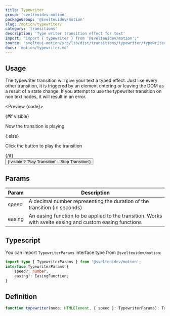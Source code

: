 ```yaml
---
title: Typewriter
group: 'svelteuidev-motion'
packageGroup: '@svelteuidev/motion'
slug: /motion/typewriter/
category: 'transitions'
description: 'Type writer transition effect for text'
import: "import { typewriter } from '@svelteuidev/motion';"
source: 'svelteui-motion/src/lib/dist/transitions/typewriter/typewriter.ts'
docs: 'motion/typewriter.md'
---
```


<script lang='ts'>
    import { Box, Button } from '@svelteuidev/core';
	import { typewriter } from '@svelteuidev/motion';
    import { Heading, Preview } from 'components';

    let visible = false;
    const toggleVisible = () => {
        visible = !visible;
    };

    const code = `
    <script>
        import { typewriter } from '@svelteuidev/motion';
        import { Button } from '@svelteuidev/core';

        let visible = false;
        const toggleVisible = () => {
            visible = !visible;
        };
    <\/script>

    <div>
        {#if visible}
            <p in:typewriter>Now the transition is playing<\/p>
        {:else}
            <p>Click the button to play the transition<\/p>
        {\/if}
    <\/div>
    <Button on:click={toggleVisible}>{!visible ? 'Play Transition' : 'Stop Transition'}<\/Button>
    `
</script>

<Heading />

## Usage

The typewriter transition will give your text a typed effect. Just like every other transition, it is triggered by an element entering or leaving the DOM as a result of a state change. If you attempt to use the typewriter transition on non text nodes, it will result in an error.

<Preview {code}>
    <Box>
        <div>
            {#if visible}
                <p in:typewriter>Now the transition is playing</p>
            {:else}
                <p>Click the button to play the transition</p>
            {/if}
        </div>
        <Button on:click={toggleVisible}>{!visible ? 'Play Transition' : 'Stop Transition'}</Button>
    </Box>
</Preview>

## Params

| Param  | Description                                                                                              |
| ------ | -------------------------------------------------------------------------------------------------------- |
| speed  | A decimal number representing the duration of the transition (in seconds)                                |
| easing | An easing function to be applied to the transition. Works with svelte easing and custom easing functions |

## Typescript

You can import `TypewriterParams` interface type from `@svelteuidev/motion`:

```ts
import type { TypewriterParams } from '@svelteuidev/motion';
interface TypewriterParams {
    speed?: number;
    easing?: EasingFunction;
}
```

## Definition

```ts
function typewriter(node: HTMLElement, { speed }: TypewriterParams): TransitionConfig;
```
